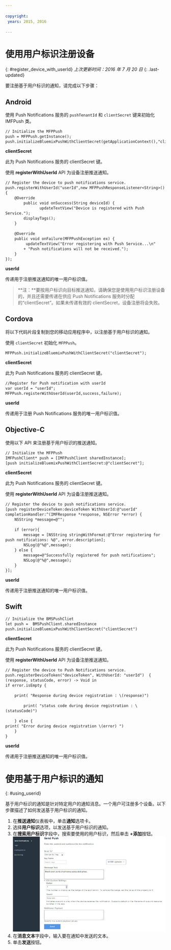 ```yaml
---

copyright:
 years: 2015, 2016

---
```



# 使用用户标识注册设备
{: #register_device_with_userId}
*上次更新时间：2016 年 7 月 20 日*
{: .last-updated}

要注册基于用户标识的通知，请完成以下步骤：

## Android
 
使用 Push Notifications 服务的 `pushTenantId` 和 `clientSecret` 键来初始化 IMFPush 类。

```
// Initialize the MFPPush
push = MFPPush.getInstance();
push.initializeBluemixPushWithClientSecret(getApplicationContext(),"clientSecret");
```

**clientSecret** 

此为 Push Notifications 服务的 clientSecret 键。


使用 **registerWithUserId** API 为设备注册推送通知。

```
// Register the device to push notifications service.
push.registerWithUserId("userId",new MFPPushResponseListener<String>() {
    @Override
	    public void onSuccess(String deviceId) {
	           updateTextView("Device is registered with Push Service.");
        displayTags();
    }

    @Override
    public void onFailure(MFPPushException ex) {
         updateTextView("Error registering with Push Service...\n"
        + "Push notifications will not be received.");
    }
});
```

**userId** 

传递用于注册推送通知的唯一用户标识值。

>**注：**要按用户标识向目标推送通知，请确保您是使用用户标识注册设备的，并且还需要传递在供应 Push Notifications 服务时分配的“clientSecret”。如果未传递有效的 clientSecret，设备注册将会失败。


## Cordova

将以下代码片段复制到您的移动应用程序中，以注册基于用户标识的通知。

使用 `clientSecret` 初始化 `MFPPush`。 

```
MFPPush.initializeBluemixPushWithClientSecret("clientSecret");
```

**clientSecret** 

此为 Push Notifications 服务的 clientSecret 键。

```
//Register for Push notification with userId
var userId = "userId";
MFPPush.registerWithUserId(userId,success,failure);
```
**userId** 

传递用于注册 Push Notifications 服务的唯一用户标识值。


## Objective-C


使用以下 API 来注册基于用户标识的推送通知。


```
// Initialize the MFPPush
IMFPushClient* push = [IMFPushClient sharedInstance];
[push initializeBluemixPushWithClientSecret:@"clientSecret"];
```

**clientSecret** 

此为 Push Notifications 服务的 clientSecret 键。


使用 **registerWithUserId** API 为设备注册推送通知。


```
// Register the device to push notifications service.
[push registerDeviceToken:deviceToken WithUserId:@"userId" completionHandler:^(IMFResponse *response, NSError *error) {
    NSString *message=@"";
    
	if (error){
        message = [NSString stringWithFormat:@"Error registering for push notifications: %@", error.description];
        NSLog(@"%@",message);
    } else {
        message=@"Successfully registered for push notifications";
        NSLog(@"%@",message);
    }
}];
```


**userId** 

传递用于注册推送通知的唯一用户标识值。

## Swift

```
// Initialize the BMSPushCliet
let push =  BMSPushClient.sharedInstance
push.initializeBluemixPushWithClientSecret("clientSecret")
```

**clientSecret** 

此为 Push Notifications 服务的 clientSecret 键。

使用 **registerWithUserId** API 为设备注册推送通知。

```
// Register the device to Push Notifications service.
push.registerDeviceToken("deviceToken", WithUserId: "userId")  { (response, statusCode, error) -> Void in
if error.isEmpty {

    print( "Response during device registration : \(response)")

        print( "status code during device registration : \(statusCode)")

    } else {
print( "Error during device registration \(error) ")
    }
}
```

**userId** 

传递用于注册推送通知的唯一用户标识值。


# 使用基于用户标识的通知
{: #using_userid}


基于用户标识的通知是针对特定用户的通知消息。一个用户可注册多个设备。以下步骤描述了如何发送基于用户标识的通知。 

1. 在**推送通知**仪表板中，单击**通知**选项卡。
1. 选择**用户标识**选项，以发送基于用户标识的通知。
1. 在**搜索用户标识**字段中，搜索要使用的用户标识，然后单击 **+添加**按钮。![通知屏幕](images/tag_notification.jpg)
1. 在**消息文本**字段中，输入要在通知中发送的文本。
1. 单击**发送**按钮。
